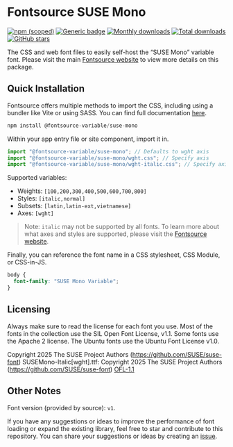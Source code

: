 # Fontsource SUSE Mono

[![npm (scoped)](https://img.shields.io/npm/v/@fontsource-variable/suse-mono?color=brightgreen)](https://www.npmjs.com/package/@fontsource-variable/suse-mono) [![Generic badge](https://img.shields.io/badge/fontsource-passing-brightgreen)](https://github.com/fontsource/fontsource) [![Monthly downloads](https://badgen.net/npm/dm/@fontsource-variable/suse-mono)](https://github.com/fontsource/fontsource) [![Total downloads](https://badgen.net/npm/dt/@fontsource-variable/suse-mono)](https://github.com/fontsource/fontsource) [![GitHub stars](https://img.shields.io/github/stars/fontsource/fontsource.svg?style=social&label=Star)](https://github.com/fontsource/fontsource/stargazers)

The CSS and web font files to easily self-host the “SUSE Mono” variable font. Please visit the main [Fontsource website](https://fontsource.org/fonts/suse-mono) to view more details on this package.

## Quick Installation

Fontsource offers multiple methods to import the CSS, including using a bundler like Vite or using SASS. You can find full documentation [here](https://fontsource.org/docs/getting-started/introduction).

```javascript
npm install @fontsource-variable/suse-mono
```

Within your app entry file or site component, import it in.

```javascript
import "@fontsource-variable/suse-mono"; // Defaults to wght axis
import "@fontsource-variable/suse-mono/wght.css"; // Specify axis
import "@fontsource-variable/suse-mono/wght-italic.css"; // Specify axis and style
```

Supported variables:
- Weights: `[100,200,300,400,500,600,700,800]`
- Styles: `[italic,normal]`
- Subsets: `[latin,latin-ext,vietnamese]`
- Axes: `[wght]`

> Note: `italic` may not be supported by all fonts. To learn more about what axes and styles are supported, please visit the [Fontsource website](https://fontsource.org/fonts/suse-mono).

Finally, you can reference the font name in a CSS stylesheet, CSS Module, or CSS-in-JS.

```css
body {
  font-family: "SUSE Mono Variable";
}
```

## Licensing
Always make sure to read the license for each font you use. Most of the fonts in the collection use the SIL Open Font License, v1.1. Some fonts use the Apache 2 license. The Ubuntu fonts use the Ubuntu Font License v1.0.

Copyright 2025 The SUSE Project Authors (https://github.com/SUSE/suse-font) SUSEMono-Italic[wght].ttf: Copyright 2025 The SUSE Project Authors (https://github.com/SUSE/suse-font)
[OFL-1.1](https://openfontlicense.org)

## Other Notes
Font version (provided by source): `v1`.

If you have any suggestions or ideas to improve the performance of font loading or expand the existing library, feel free to star and contribute to this repository. You can share your suggestions or ideas by creating an [issue](https://github.com/fontsource/fontsource/issues).